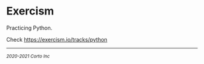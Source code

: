 # Exercism

Practicing Python.

Check https://exercism.io/tracks/python

<hr />
<p><sub><em>2020-2021 Corto Inc</sub></em></p>
